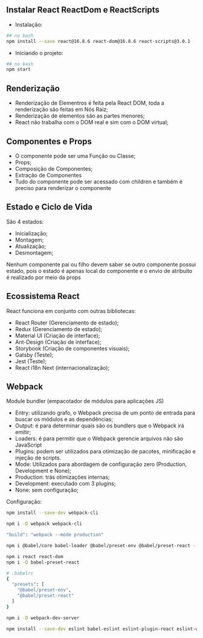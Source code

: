 ## Instalar React ReactDom e ReactScripts

- Instalação:

```bash
## no bash
npm install --save react@16.8.6 react-dom@16.8.6 react-scripts@3.0.1 
```

- Iniciando o projeto:
```bash
## no bash
npm start 
```

## Renderização

- Renderização de Elementros é feita pela React DOM, toda a renderização são feitas em Nós Raíz;
- Renderização de elementos são as partes menores;
- React não trabalha com o DOM real e sim com o DOM virtual;

## Componentes e Props

- O componente pode ser uma Função ou Classe;
- Props;
- Composição de Componentes;
- Extração de Componentes
- Tudo do componente pode ser acessado com children e também é preciso para renderizar o componente

## Estado e Ciclo de Vida

São 4 estados:

- Inicialização;
- Montagem;
- Atualização;
- Desmontagem;

Nenhum componente pai ou filho devem saber se outro componente possui estado, pois o estado é apenas local do componente e o envio de atribuito é realizado por meio da props

## Ecossistema React

React funciona em conjunto com outras bibliotecas:
- React Router (Gerenciamento de estado);
- Redux (Gerenciamento de estado);
- Material UI (Criação de interface);
- Ant-Design (Criação de interface);
- Storybook (Criação de componentes visuais);
- Gatsby (Teste);
- Jest (Teste);
- React i18n Next (internacionalização);

## Webpack

Module bundler (empacotador de módulos para aplicações JS)

- Entry: utilizando grafo, o Webpack precisa de um ponto de entrada para buscar os módulos e as dependências;
- Output: é para determinar quais são os bundlers que o Webpack irá emitir;
- Loaders: é para permitir que o Webpack gerencie arquivos não são JavaScript
- Plugins: podem ser utilizados para otimização de pacotes, minificação e injeção de scripts.
- Mode: Utilizados para abordagem de configuração zero (Production, Development e None);
- Production: trás otimizações internas;
- Development: executado com 3 plugins;
- None: sem configuração; 

Configuração:

```bash
npm install --save-dev webpack-cli

npm i -D webpack webpack-cli

"build": "webpack --mode production"

npm i @babel/core babel-loader @babel/preset-env @babel/preset-react --save-dev

npm i react react-dom
npm i -D babel-preset-react

# .babelrc
{
  "presets": [
    "@babel/preset-env",
    "@babel/preset-react"
  ]
}

npm i -D webpack-dev-server

npm install --save-dev eslint babel-eslint eslint-plugin-react eslint-watch

```

